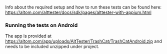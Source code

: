 Info about the required setup and how to run these tests can be found here:
https://altom.com/alttester/docs/sdk/pages/alttester-with-appium.html

### Running the tests on Android
The app is provided at https://altom.com/app/uploads/AltTester/TrashCat/TrashCatAndroid.zip and needs to be included unzipped under project.
